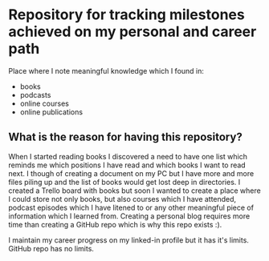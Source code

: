# Repository for tracking milestones achieved on my personal and career path

Place where I note meaningful knowledge which I found in:
 - books
 - podcasts
 - online courses
 - online publications

## What is the reason for having this repository?

When I started reading books I discovered a need to have one list which reminds me which positions I have read and which books I want to read next.
I though of creating a document on my PC but I have more and more files piling up and the list of books would get lost deep in directories.
I created a Trello board with books but soon I wanted to create a place where I could store not only books, but also courses which I have attended, podcast episodes which I have litened to or any other meaningful piece of information which I learned from.
Creating a personal blog requires more time than creating a GitHub repo which is why this repo exists :).

I maintain my career progress on my linked-in profile but it has it's limits. GitHub repo has no limits.

